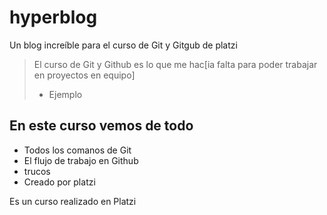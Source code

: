 # hyperblog
Un blog increíble para el curso de Git y Gitgub de platzi
>El curso de Git y Github es lo que me hac[ia falta para poder trabajar en proyectos en equipo]
> - Ejemplo

## En este curso vemos de todo

* Todos los comanos de Git
* El flujo de trabajo en Github
* trucos
* Creado por platzi


Es un curso realizado en Platzi
